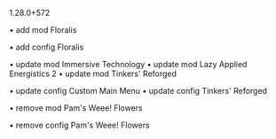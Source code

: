1.28.0+572

• add mod Floralis

• add config Floralis

• update mod Immersive Technology
• update mod Lazy Applied Energistics 2
• update mod Tinkers' Reforged

• update config Custom Main Menu
• update config Tinkers' Reforged

• remove mod Pam's Weee! Flowers

• remove config Pam's Weee! Flowers
